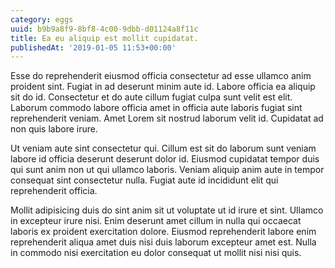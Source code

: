 ```yaml
---
category: eggs
uuid: b9b9a8f9-8bf8-4c00-9dbb-d01124a8f11c
title: Ea eu aliquip est mollit cupidatat.
publishedAt: '2019-01-05 11:53+00:00'
---
```


Esse do reprehenderit eiusmod officia consectetur ad esse ullamco anim proident sint. Fugiat in ad deserunt minim aute id. Labore officia ea aliquip sit do id. Consectetur et do aute cillum fugiat culpa sunt velit est elit. Laborum commodo labore officia amet in officia aute laboris fugiat sint reprehenderit veniam. Amet Lorem sit nostrud laborum velit id. Cupidatat ad non quis labore irure.

Ut veniam aute sint consectetur qui. Cillum est sit do laborum sunt veniam labore id officia deserunt deserunt dolor id. Eiusmod cupidatat tempor duis qui sunt anim non ut qui ullamco laboris. Veniam aliquip anim aute in tempor consequat sint consectetur nulla. Fugiat aute id incididunt elit qui reprehenderit officia.

Mollit adipisicing duis do sint anim sit ut voluptate ut id irure et sint. Ullamco in excepteur irure nisi. Enim deserunt amet cillum in nulla qui occaecat laboris ex proident exercitation dolore. Eiusmod reprehenderit labore enim reprehenderit aliqua amet duis nisi duis laborum excepteur amet est. Nulla in commodo nisi exercitation eu dolor consequat ut mollit nisi nisi quis.